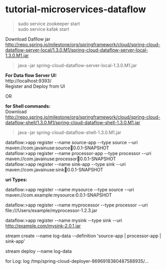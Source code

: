 # tutorial-microservices-dataflow

> sudo service zookeeper start <br>
> sudo service kafak start <br>


Download Dafllow jar <br>
http://repo.spring.io/milestone/org/springframework/cloud/spring-cloud-dataflow-server-local/1.3.0.M1/spring-cloud-dataflow-server-local-1.3.0.M1.jar <br>

> java -jar spring-cloud-dataflow-server-local-1.3.0.M1.jar <br>

<b>For Data flow Server UI:</b> <br>
http://localhost:9393/ <br>
Register and Deploy from UI <br>

OR

<b>for Shell commands:</b> <br>
Download http://repo.spring.io/milestone/org/springframework/cloud/spring-cloud-dataflow-shell/1.3.0.M1/spring-cloud-dataflow-shell-1.3.0.M1.jar <br>
> java -jar spring-cloud-dataflow-shell-1.3.0.M1.jar <br>
 
dataflow:>app register --name source-app --type source --uri maven://com.javainuse:source:jar:0.0.1-SNAPSHOT <br>
dataflow:>app register --name processor-app --type processor --uri maven://com.javainuse:processor:jar:0.0.1-SNAPSHOT <br>
dataflow:>app register --name sink-app --type sink --uri maven://com.javainuse:sink:jar:0.0.1-SNAPSHOT <br>

<b>uri Types:</b>

dataflow:>app register --name mysource --type source --uri maven://com.example:mysource:0.0.1-SNAPSHOT <br>

dataflow:>app register --name myprocessor --type processor --uri file:///Users/example/myprocessor-1.2.3.jar <br>

dataflow:>app register --name mysink --type sink --uri http://example.com/mysink-2.0.1.jar <br>

stream create --name log-data --definition 'source-app | processor-app | sink-app' <br>

stream deploy --name log-data <br>

for Log: log /tmp/spring-cloud-deployer-8696918380487588935/... <br>


